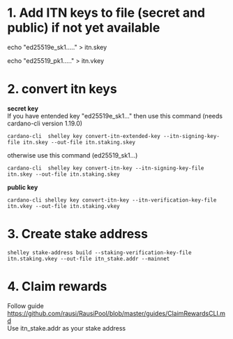 # 1. Add ITN keys to file (secret and public) if not yet available
echo "ed25519e_sk1....." > itn.skey

echo "ed25519_pk1....." > itn.vkey

# 2. convert itn keys
**secret key**<br>
If you have entended key "ed25519e_sk1..." then use this command (needs cardano-cli version 1.19.0)
```
cardano-cli  shelley key convert-itn-extended-key --itn-signing-key-file itn.skey --out-file itn.staking.skey
```
otherwise use this command (ed25519_sk1...)
```
cardano-cli  shelley key convert-itn-key --itn-signing-key-file itn.skey --out-file itn.staking.skey
```
**public key**<br>
```
cardano-cli shelley key convert-itn-key --itn-verification-key-file itn.vkey --out-file itn.staking.vkey
```
# 3. Create stake address
```
shelley stake-address build --staking-verification-key-file itn.staking.vkey --out-file itn_stake.addr --mainnet
```
# 4. Claim rewards
Follow guide https://github.com/rausi/RausiPool/blob/master/guides/ClaimRewardsCLI.md <br>
Use itn_stake.addr as your stake address
